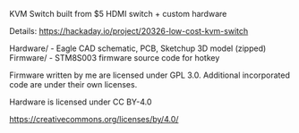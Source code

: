 KVM Switch
built from $5 HDMI switch + custom hardware

Details: https://hackaday.io/project/20326-low-cost-kvm-switch

Hardware/ - Eagle CAD schematic, PCB, Sketchup 3D model (zipped)
Firmware/ - STM8S003 firmware source code for hotkey

Firmware written by me are licensed under GPL 3.0. 
Additional incorporated code are under their own licenses.

Hardware is licensed under CC BY-4.0

https://creativecommons.org/licenses/by/4.0/

